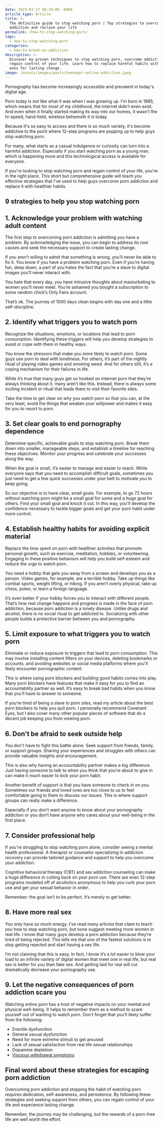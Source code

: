```yaml
---
date: 2023-03-17 08:34:00 -0400
article_type: Article
title: >-
  The definitive guide to stop watching porn | Top strategies to overcome porn
  addiction and reclaim your life
permalink: /how-to-stop-watching-porn/
tags:
  - how-to-stop-watching-porn
categories:
  - how-to-break-an-addiction
description: >-
  Discover my proven techniques to stop watching porn, overcome addiction, and
  regain control of your life. Learn how to replace harmful habits with positive
  ones for lasting change.
image: /assets/images/posts/teenager-online-addiction.jpeg
---
```

Pornography has become increasingly accessible and prevalent in today's digital age.&nbsp;

Porn today is not like what it was when I was growing up. I'm born in 1985, which means that for most of my childhood, the internet didn't even exist. And even when it finally started making its way into our homes, it wasn't the hi-speed, hand-held, wireless behemoth it is today.

Because it's so easy to access and there is so much variety, it's become addictive to the point where 12-step programs are popping up to help guys stop watching porn.

For many, what starts as a casual indulgence or curiosity can turn into a harmful addiction. Especially if you start watching porn as a young man, which is happening more and this technological access is available for everyone.&nbsp;

If you're looking to stop watching porn and regain control of your life, you're in the right place. This short but comprehensive guide will teach you effective strategies that I've used to help guys overcome porn addiction and replace it with healthier habits.

## 9 strategies to help you stop watching porn

## 1\. Acknowledge your problem with watching adult content

The first step to overcoming porn addiction is admitting you have a problem. By acknowledging the issue, you can begin to address its root causes and seek the necessary support to create lasting change.

If you aren’t willing to admit that something is wrong, you’ll never be able to fix it. You know if you have a problem watching porn. Even if you’re having fun, deep down, a part of you hates the fact that you’re a slave to digital images you’ll never interact with.

You hate that every day, you have intrusive thoughts about masturbating to women you’ll never meet. You’re ashamed you bought a subscription to some random chick’s Only Fans account.

That’s ok. The journey of 1000 days clean begins with day one and a little self-discipline.

## 2\. Identify what triggers you to watch porn

Recognize the situations, emotions, or locations that lead to porn consumption. Identifying these triggers will help you develop strategies to avoid or cope with them in healthy ways.

You know the stressors that make you more likely to watch porn. Some guys use porn to deal with loneliness. For others, it’s part of the nightly ritual of playing video games and smoking weed. And for others still, it’s a coping mechanism for their failures in life.

While it’s true that many guys get so hooked on internet porn that they’re always thinking about it, many aren’t like this. Instead, there is always some inciting incident or ritual that leads them to visit their favorite sites.

Take the time to get clear on why you watch porn so that you can, at the very least, avoid the things that weaken your willpower and makes it easy for you to resort to porn.

## 3\. Set clear goals to end pornography dependence

Determine specific, achievable goals to stop watching porn. Break them down into smaller, manageable steps, and establish a timeline for reaching these objectives. Monitor your progress and celebrate your successes along the way.

When the goal is small, it’s easier to manage and easier to reach. While everyone says that you need to accomplish difficult goals, sometimes you just need to get a few quick successes under your belt to motivate you to keep going.

So our objective is to have clear, small goals. For example, to go 72 hours without watching porn might be a small goal for some and a huge goal for others. Find your small goal and knock it out. In this way, you’ll develop the confidence necessary to tackle bigger goals and get your porn habit under more control.

## 4\. Establish healthy habits for avoiding explicit material

Replace the time spent on porn with healthier activities that promote personal growth, such as exercise, meditation, hobbies, or volunteering. Engaging in these positive behaviors will help you build self-esteem and reduce the urge to watch porn.

You need a hobby that gets you away from a screen and develops you as a person. Video games, for example, are a terrible hobby. Take up things like combat sports, weight lifting, or hiking. If you aren’t overly physical, take up chess, poker, or learn a foreign language.

It’s even better if your hobby forces you to interact with different people. That’s how real change happens and progress is made in the face of porn addiction, because porn addiction is a lonely disease. Unlike drugs and alcohol, there is no social ritual to get addicted to. Socializing with other people builds a protective barrier between you and pornography.

## 5\. Limit exposure to what triggers you to watch porn

Eliminate or reduce exposure to triggers that lead to porn consumption. This may involve installing content filters on your devices, deleting bookmarks or accounts, and avoiding websites or social media platforms where you'll likely encounter pornographic content.

This is where using porn blockers and building good habits comes into play. Many porn blockers have features that make it easy for you to find an accountability partner as well. It’s easy to break bad habits when you know that you’ll have to answer to someone.

If you’re tired of being a slave to porn sites, read my article about the best porn blockers to help you quit porn. I personally recommend Covenant Eyes, but I also cover many other popular pieces of software that do a decent job keeping you from viewing porn.

## 6\. Don't be afraid to seek outside help

You don't have to fight this battle alone. Seek support from friends, family, or support groups. Sharing your experiences and struggles with others can provide valuable insights and encouragement.

This is also why having an accountability partner makes a big difference. Just having someone to talk to when you think that you’re about to give in can make it much easier to kick your porn habit.

Another benefit of support is that you have someone to check in on you. Sometimes our friends and loved ones are too close to us to feel comfortable going to them to discuss our issues. This is where support groups can really make a difference.

Especially if you don’t want anyone to know about your pornography addiction or you don’t have anyone who cares about your well-being in the first place.

## 7\. Consider professional help

If you're struggling to stop watching porn alone, consider seeing a mental health professional. A therapist or counselor specializing in addiction recovery can provide tailored guidance and support to help you overcome your addiction.

Cognitive behavioral therapy (CBT) and sex addiction counseling can make a huge difference in cutting back on your porn use. There are even 12-step programs modeled off of alcoholics anonymous to help you curb your porn use and get your sexual behavior in order.

Remember: the goal isn’t to be perfect. It’s merely to get better.

## 8\. Have more real sex&nbsp;

You only have so much energy. I’ve read many articles that claim to teach you how to stop watching porn, but none suggest meeting more women in real life. I know that many guys develop a porn addiction because they’re tired of being rejected. This tells me that one of the fastest solutions is to stop getting rejected and start having a sex life.

I’m not claiming that this is easy. In fact, I know it’s a lot easier to blow your load to an infinite variety of digital women that meet one in real life, but real sex is better for you than fake sex. And getting laid for real will cut dramatically decrease your pornography use.

## 9\. Let the negative consequences of porn addiction scare you

Watching online porn has a host of negative impacts on your mental and physical well-being. It helps to remember them as a method to scare yourself out of wanting to watch porn. Don’t forget that you’ll likely suffer from the following:

* Erectile dysfunction
* General sexual dysfunction
* Need for more extreme stimuli to get aroused
* Lack of sexual satisfaction from real life sexual relationships
* Dopamine depletion
* [Viscious withdrawal symptoms](/dealing-with-porn-addiction-withdrawal/)

## Final word about these strategies for escaping porn addiction

Overcoming porn addiction and stopping the habit of watching porn requires dedication, self-awareness, and persistence. By following these strategies and seeking support from others, you can regain control of your life and experience lasting change.

Remember, the journey may be challenging, but the rewards of a porn-free life are well worth the effort.